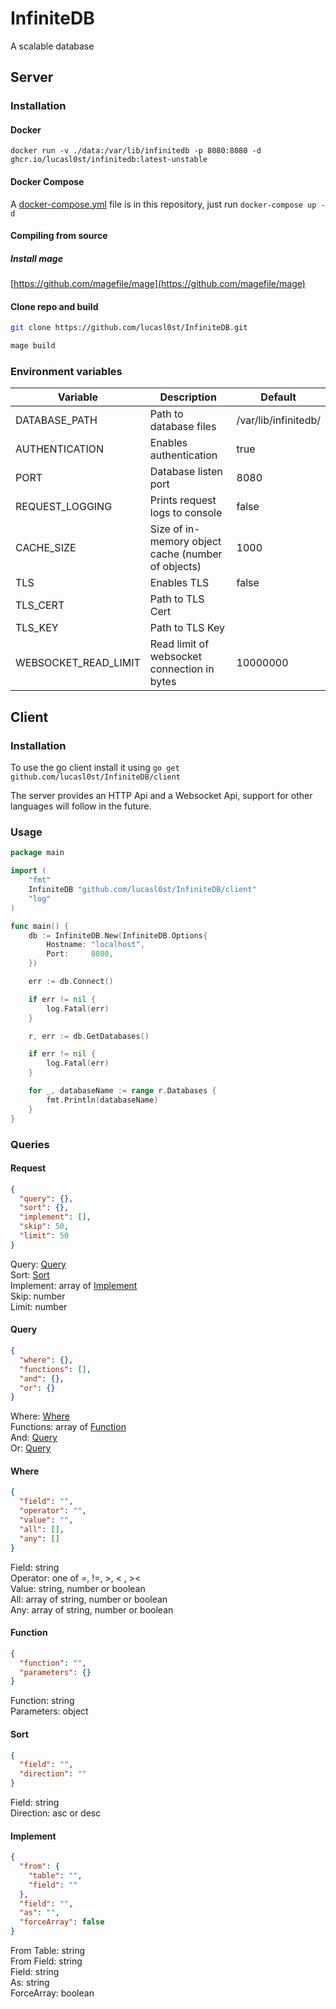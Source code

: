 # InfiniteDB

A scalable database

## Server

### Installation

#### Docker

`docker run -v ./data:/var/lib/infinitedb -p 8080:8080 -d ghcr.io/lucasl0st/infinitedb:latest-unstable`

#### Docker Compose

A [docker-compose.yml](docker-compose.yml) file is in this repository, just run `docker-compose up -d`

#### Compiling from source

##### Install mage
[https://github.com/magefile/mage](https://github.com/magefile/mage)

#### Clone repo and build

```bash
git clone https://github.com/lucasl0st/InfiniteDB.git

mage build
```

### Environment variables

| Variable             | Description                                        | Default              |
|----------------------|----------------------------------------------------|----------------------|
| DATABASE_PATH        | Path to database files                             | /var/lib/infinitedb/ |
| AUTHENTICATION       | Enables authentication                             | true                 |
| PORT                 | Database listen port                               | 8080                 |
| REQUEST_LOGGING      | Prints request logs to console                     | false                |
| CACHE_SIZE           | Size of in-memory object cache (number of objects) | 1000                 |
| TLS                  | Enables TLS                                        | false                |
| TLS_CERT             | Path to TLS Cert                                   |                      |
| TLS_KEY              | Path to TLS Key                                    |                      |
| WEBSOCKET_READ_LIMIT | Read limit of websocket connection in bytes        | 10000000             |

## Client

### Installation

To use the go client install it using 
`go get github.com/lucasl0st/InfiniteDB/client`

The server provides an HTTP Api and a Websocket Api, support for other languages will follow in the future.

### Usage

```go
package main

import (
	"fmt"
	InfiniteDB "github.com/lucasl0st/InfiniteDB/client"
	"log"
)

func main() {
	db := InfiniteDB.New(InfiniteDB.Options{
		Hostname: "localhost",
		Port:     8080,
	})

	err := db.Connect()

	if err != nil {
		log.Fatal(err)
	}

	r, err := db.GetDatabases()

	if err != nil {
		log.Fatal(err)
	}

	for _, databaseName := range r.Databases {
		fmt.Println(databaseName)
	}
}
```

### Queries

#### Request

```json
{
  "query": {},
  "sort": {},
  "implement": [],
  "skip": 50,
  "limit": 50
}
```

Query: [Query](#query)   
Sort: [Sort](#sort)   
Implement: array of [Implement](#implement)   
Skip: number   
Limit: number   


#### Query

```json
{
  "where": {},
  "functions": [],
  "and": {},
  "or": {}
}
```

Where: [Where](#where)   
Functions: array of [Function](#function)   
And: [Query](#query)   
Or: [Query](#query)   

#### Where

```json
{
  "field": "",
  "operator": "",
  "value": "",
  "all": [],
  "any": []
}
```

Field: string   
Operator: one of =, !=, >, < , ><   
Value: string, number or boolean   
All: array of string, number or boolean   
Any: array of string, number or boolean   

#### Function

```json
{
  "function": "",
  "parameters": {}
}
```

Function: string   
Parameters: object

#### Sort

```json
{
  "field": "",
  "direction": ""
}
```

Field: string   
Direction: asc or desc   

#### Implement

```json
{
  "from": {
    "table": "",
    "field": ""
  },
  "field": "",
  "as": "",
  "forceArray": false
}
```

From Table: string   
From Field: string   
Field: string   
As: string   
ForceArray: boolean   